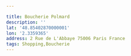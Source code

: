 ```yaml
---

title: Boucherie Polmard
description: ''
lat: '48.85402870000001'
lon: '2.3359365'
address: 2 Rue de L'Abbaye 75006 Paris France
tags: Shopping,Boucherie
---
```


